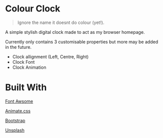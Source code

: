 # Colour Clock

> Ignore the name it doesnt do colour (yet!).

A simple stylish digital clock made to act as my browser homepage.

Currently only contains 3 customisable properties but more may be added in the future.

* Clock allignment (Left, Centre, Right)
* Clock Font
* Clock Animation

# Built With

[Font Awsome](http://fontawesome.io/)

[Animate.css](https://daneden.github.io/animate.css/)

[Bootstrap](http://getbootstrap.com/)

[Unsplash](https://unsplash.com/)